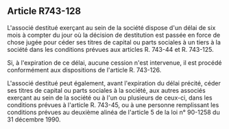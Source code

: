 Article R743-128
----
L'associé destitué exerçant au sein de la société dispose d'un délai de six mois
à compter du jour où la décision de destitution est passée en force de chose
jugée pour céder ses titres de capital ou parts sociales à un tiers à la société
dans les conditions prévues aux articles R. 743-44 et R. 743-125.

Si, à l'expiration de ce délai, aucune cession n'est intervenue, il est procédé
conformément aux dispositions de l'article R. 743-126.

L'associé destitué peut également, avant l'expiration du délai précité, céder
ses titres de capital ou parts sociales à la société, aux autres associés
exerçant au sein de la société ou à l'un ou plusieurs de ceux-ci, dans les
conditions prévues à l'article R. 743-45, ou à une personne remplissant les
conditions prévues au deuxième alinéa de l'article 5 de la loi n° 90-1258 du 31
décembre 1990.
